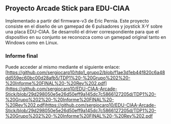 ## Proyecto Arcade Stick para EDU-CIAA

Implementado a partir del firmware-v3 de Eric Pernia. Este proyecto consiste en el diseño de un gamepad de 6 pulsadores y joystick X-Y sobre una placa EDU-CIAA. Se desarrolló el driver correspondiente para que el dispositivo en su conjunto se reconozca como un gamepad original tanto en Windows como en Linux.

### Informe final

Puede acceder al mismo mediante el siguiente enlace: [https://github.com/sergiocarp10/tdp1_grupo2/blob/f1ae3d1eb44f820c6a48dd559ec60bc00d28afb5/TDP1%20-%20Grupo%202%20-%20Informe%20FINAL%20-%20Rev%202.pdf](https://github.com/sergiocarp10/EDU-CIAA-Arcade-Stick/blob/29d298050e5e26d50eff9a145dc7c5866127205d/TDP1%20-%20Grupo%202%20-%20Informe%20FINAL%20-%20Rev%202.pdf)https://github.com/sergiocarp10/EDU-CIAA-Arcade-Stick/blob/29d298050e5e26d50eff9a145dc7c5866127205d/TDP1%20-%20Grupo%202%20-%20Informe%20FINAL%20-%20Rev%202.pdf
